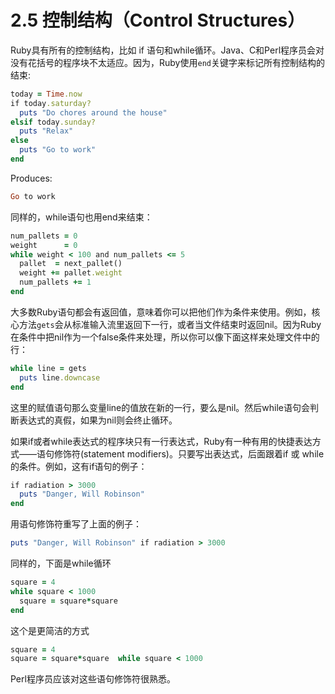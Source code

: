 2.5 控制结构（Control Structures）
====

Ruby具有所有的控制结构，比如 if 语句和while循环。Java、C和Perl程序员会对没有花括号的程序块不太适应。因为，Ruby使用`end`关键字来标记所有控制结构的结束:
```ruby
today = Time.now
​if​ today.saturday?
​  puts ​"Do chores around the house"​
​​elsif​ today.sunday?​ 	
  puts ​"Relax"​​ 	
​else​​ 	
  puts ​"Go to work"​​ 	
​end​
```
Produces:
```ruby
Go to work
```
同样的，while语句也用end来结束：
```ruby 	
num_pallets = 0​ 	
weight      = 0​ 	
​while​ weight < 100 ​and​ num_pallets <= 5​ 	
  pallet  = next_pallet()  	
  weight += pallet.weight​ 	
  num_pallets += 1​ 	
​end​
```
大多数Ruby语句都会有返回值，意味着你可以把他们作为条件来使用。例如，核心方法`gets`会从标准输入流里返回下一行，或者当文件结束时返回nil。因为Ruby在条件中把nil作为一个false条件来处理，所以你可以像下面这样来处理文件中的行：

```ruby
​while​ line = gets​ 	
  puts line.downcase​ 	
​end​
```

这里的赋值语句那么变量line的值放在新的一行，要么是nil。然后while语句会判断表达式的真假，如果为nil则会终止循环。

如果if或者while表达式的程序块只有一行表达式，Ruby有一种有用的快捷表达方式——语句修饰符(statement modifiers)。只要写出表达式，后面跟着if 或 while 的条件。例如，这有if语句的例子：
```ruby
​if​ radiation > 3000​ 	
  puts ​"Danger, Will Robinson"​​ 	
​end​
```
用语句修饰符重写了上面的例子：

```ruby	
puts ​"Danger, Will Robinson"​ ​if​ radiation > 3000
```
同样的，下面是while循环
```ruby
square = 4​ 	
​while​ square < 1000​ 	
  square = square*square​ 	
​end​
```
这个是更简洁的方式
```ruby
square = 4
square = square*square  ​while​ square < 1000
```
Perl程序员应该对这些语句修饰符很熟悉。
